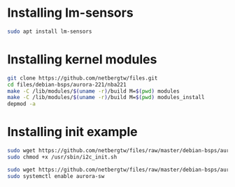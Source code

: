 # Installing lm-sensors
```bash
sudo apt install lm-sensors
```

# Installing kernel modules

```bash
git clone https://github.com/netbergtw/files.git
cd files/debian-bsps/aurora-221/nba221
make -C /lib/modules/$(uname -r)/build M=$(pwd) modules
make -C /lib/modules/$(uname -r)/build M=$(pwd) modules_install
depmod -a
```

# Installing init example
```bash
sudo wget https://github.com/netbergtw/files/raw/master/debian-bsps/aurora-221/i2c_init.sh -O /usr/sbin/i2c_init.sh
sudo chmod +x /usr/sbin/i2c_init.sh

sudo wget https://github.com/netbergtw/files/raw/master/debian-bsps/aurora-221/aurora-sw.service -O /etc/systemd/system/aurora-sw.service
sudo systemctl enable aurora-sw
``` 
